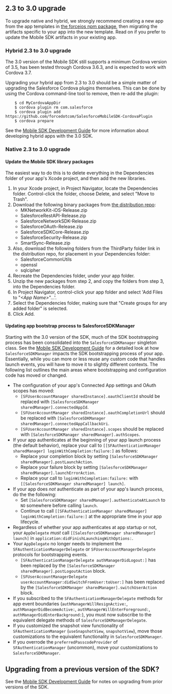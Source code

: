 ## 2.3 to 3.0 upgrade

To upgrade native and hybrid, we strongly recommend creating a new app from the app templates in [the forceios npm package](https://npmjs.org/package/forceios), then migrating the artifacts specific to your app into the new template.  Read on if you prefer to update the Mobile SDK artifacts in your existing app.

### Hybrid 2.3 to 3.0 upgrade

The 3.0 version of the Mobile SDK still supports a minimum Cordova version of 3.5, has been tested through Cordova 3.6.3, and is expected to work with Cordova 3.7.

Upgrading your hybrid app from 2.3 to 3.0 should be a simple matter of upgrading the Salesforce Cordova plugins themselves.  This can be done by using the Cordova command-line tool to remove, then re-add the plugin:

        $ cd MyCordovaAppDir
        $ cordova plugin rm com.salesforce
        $ cordova plugin add https://github.com/forcedotcom/SalesforceMobileSDK-CordovaPlugin
        $ cordova prepare

See the [Mobile SDK Development Guide](https://github.com/forcedotcom/SalesforceMobileSDK-Shared/blob/master/doc/mobile_sdk.pdf?raw=true) for more information about developing hybrid apps with the 3.0 SDK.

### Native 2.3 to 3.0 upgrade

#### Update the Mobile SDK library packages
The easiest way to do this is to delete everything in the Dependencies folder of your app's Xcode project, and then add the new libraries.

1. In your Xcode project, in Project Navigator, locate the Dependencies folder.  Control-click the folder, choose Delete, and select "Move to Trash".
2. Download the following binary packages from [the distribution repo](https://github.com/forcedotcom/SalesforceMobileSDK-iOS-Distribution):
    - MKNetworkKit-iOS-Release.zip
    - SalesforceRestAPI-Release.zip
    - SalesforceNetworkSDK-Release.zip
    - SalesforceOAuth-Release.zip
    - SalesforceSDKCore-Release.zip
    - SalesforceSecurity-Release.zip
    - SmartSync-Release.zip
3. Also, download the following folders from the ThirdParty folder link in the distribution repo, for placement in your Dependencies folder:
    - SalesforceCommonUtils
    - openssl
    - sqlcipher
4. Recreate the Dependencies folder, under your app folder.
5. Unzip the new packages from step 2, and copy the folders from step 3, into the Dependencies folder.
6. In Project Navigator, control-click your app folder and select 'Add Files to "*&lt;App Name&gt;*"...'.
7. Select the Dependencies folder, making sure that "Create groups for any added folder" is selected.
8. Click Add.

#### Updating app bootstrap process to SalesforceSDKManager
Starting with the 3.0 version of the SDK, much of the SDK bootstrapping process has been consolidated into the `SalesforceSDKManager` singleton class.  See the [Mobile SDK Development Guide](https://github.com/forcedotcom/SalesforceMobileSDK-Shared/blob/master/doc/mobile_sdk.pdf?raw=true) for a detailed look at how `SalesforceSDKManager` impacts the SDK bootstrapping process of your app.  Essentially, while you can more or less reuse any custom code that handles launch events, you will have to move it to slightly different contexts. The following list outlines the main areas where bootstrapping and configuration code has moved or changed.

- The configuration of your app's Connected App settings and OAuth scopes has moved:
    - `[SFUserAccountManager sharedInstance].oauthClientId` should be replaced with `[SalesforceSDKManager sharedManager].connectedAppId`.
    - `[SFUserAccountManager sharedInstance].oauthCompletionUrl` should be replaced with `[SalesforceSDKManager sharedManager].connectedAppCallbackUri`.
    - `[SFUserAccountManager sharedInstance].scopes` should be replaced with `[SalesforceSDKManager sharedManager].authScopes`.
- If your app authenticates at the beginning of your app launch process (the default behavior), replace your call to `[[SFAuthenticationManager sharedManager] loginWithCompletion:failure:]` as follows:
    - Replace your completion block by setting `[SalesforceSDKManager sharedManager].postLaunchAction`.
    - Replace your failure block by setting `[SalesforceSDKManager sharedManager].launchErrorAction`.
    - Replace your call to `loginWithCompletion:failure:` with `[[SalesforceSDKManager sharedManager] launch]`.
- If your app does *not* authenticate as part of your app's launch process, do the the following:
    - Set `[SalesforceSDKManager sharedManager].authenticateAtLaunch` to `NO` somewhere before calling `launch`.
    - Continue to call `[[SFAuthenticationManager sharedManager] loginWithCompletion:failure:]` at the appropriate time in your app lifecycle.
- Regardless of whether your app authenticates at app startup or not, your `AppDelegate` *must* call `[[SalesforceSDKManager sharedManager] launch]` in `application:didFinishLaunchingWithOptions:`.
- Your `AppDelegate` no longer needs to implement the `SFAuthenticationManagerDelegate` or `SFUserAccountManagerDelegate` protocols for bootstrapping events.
    - `[SFAuthenticationManagerDelegate authManagerDidLogout:]` has been replaced by the `[SalesforceSDKManager sharedManager].postLogoutAction` block.
    - `[SFUserAccountManagerDelegate userAccountManager:didSwitchFromUser:toUser:]` has been replaced by the `[SalesforceSDKManager sharedManager].switchUserAction` block.
- If you subscribed to the `SFAuthenticationManagerDelegate` methods for app event boundaries (`authManagerWillResignActive:`, `authManagerDidBecomeActive:`, `authManagerWillEnterForeground:`, `authManagerDidEnterBackground:`), you must now subscribe to the equivalent delegate methods of `SalesforceSDKManagerDelegate`.
- If you customized the snapshot view functionality of `SFAuthenticationManager` (`useSnapshotView`, `snapshotView`), move those customizations to the equivalent functionality in `SalesforceSDKManager`.
- If you overrode the `preferredPasscodeProvider` of `SFAuthenticationManager` (uncommon), move your customizations to `SalesforceSDKManager`.

## Upgrading from a previous version of the SDK?

See the [Mobile SDK Development Guide](https://github.com/forcedotcom/SalesforceMobileSDK-Shared/blob/master/doc/mobile_sdk.pdf?raw=true) for notes on upgrading from prior versions of the SDK.

